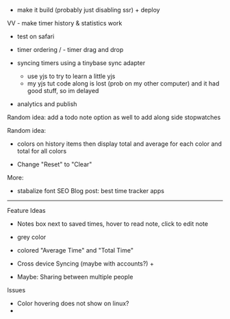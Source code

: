
- make it build (probably just disabling ssr) + deploy

VV - make timer history & statistics work

- test on safari

- timer ordering / - timer drag and drop


- syncing timers using a tinybase sync adapter
    - use yjs to try to learn a little yjs
    - my yjs tut code along is lost (prob on my other computer) and it had good stuff, so im delayed



- analytics and publish



Random idea:
add a todo note option as well to add along side stopwatches

Random idea:
- colors on history items then display total and average for each color and total for all colors

- Change "Reset" to "Clear"


More:
- stabalize font
SEO Blog post: best time tracker apps




---

Feature Ideas
- Notes box next to saved times, hover to read note, click to edit note
- grey color
- colored "Average Time" and "Total Time"

- Cross device Syncing (maybe with accounts?) +
- Maybe: Sharing between multiple people


Issues
- Color hovering does not show on linux?
- 
